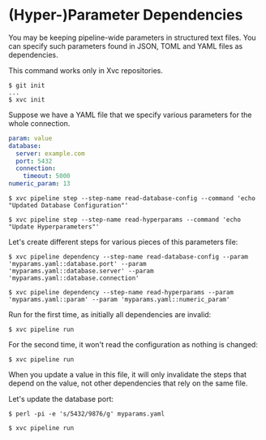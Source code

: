 # (Hyper-)Parameter Dependencies

You may be keeping pipeline-wide parameters in structured text files. You can specify such parameters found in JSON,
TOML and YAML files as dependencies.


This command works only in Xvc repositories.

```console
$ git init
...
$ xvc init
```

Suppose we have a YAML file that we specify various parameters for the whole connection.

```yaml
param: value
database:
  server: example.com
  port: 5432
  connection:
    timeout: 5000
numeric_param: 13
```

```
$ xvc pipeline step --step-name read-database-config --command 'echo "Updated Database Configuration"'

$ xvc pipeline step --step-name read-hyperparams --command 'echo "Update Hyperparameters"'

```

Let's create different steps for various pieces of this parameters file:

```console
$ xvc pipeline dependency --step-name read-database-config --param 'myparams.yaml::database.port' --param 'myparams.yaml::database.server' --param 'myparams.yaml::database.connection'

$ xvc pipeline dependency --step-name read-hyperparams --param 'myparams.yaml::param' --param 'myparams.yaml::numeric_param'
```

Run for the first time, as initially all dependencies are invalid:

```console
$ xvc pipeline run
```

For the second time, it won't read the configuration as nothing is changed:

```console
$ xvc pipeline run
```

When you update a value in this file, it will only invalidate the steps that depend on the value, not other dependencies
that rely on the same file.

Let's update the database port:

```console
$ perl -pi -e 's/5432/9876/g' myparams.yaml

$ xvc pipeline run
```
